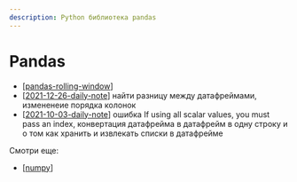 ```yaml
---
description: Python библиотека pandas
---
```

# Pandas

- [[pandas-rolling-window]]
- [[2021-12-26-daily-note]] найти разницу между датафреймами, измененеие порядка колонок
- [[2021-10-03-daily-note]] ошибка If using all scalar values, you must pass an index, конвертация датафрейма в датафрейм в одну строку и о том как хранить и извлекать списки в датафрейме

Смотри еще:

- [[numpy]]

[//begin]: # "Autogenerated link references for markdown compatibility"
[pandas-rolling-window]: pandas-rolling-window "Pandas rolling window - скользящие средние в pandas"
[2021-12-26-daily-note]: ../posts/2021-12-26-daily-note "Немного трюков с python: работа с csv, парсинг html и другое"
[2021-10-03-daily-note]: ../posts/2021-10-03-daily-note "Python dict concatenate and way to convert dict to namedtuple"
[numpy]: numpy "Numpy"
[//end]: # "Autogenerated link references"